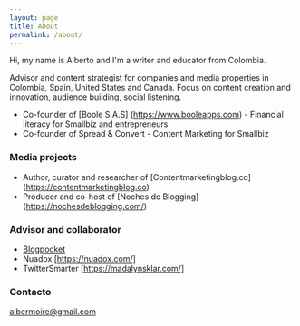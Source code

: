 ```yaml
---
layout: page
title: About
permalink: /about/
---
```


Hi, my name is Alberto and I'm a writer and educator from Colombia.

Advisor and content strategist for companies and media properties in Colombia, Spain, United States and Canada. Focus on content creation and innovation, audience building, social listening.

+ Co-founder of [Boole S.A.S] (https://www.booleapps.com) - Financial literacy for Smallbiz and entrepreneurs
+ Co-founder of Spread & Convert - Content Marketing for Smallbiz

### Media projects

+ Author, curator and researcher of [Contentmarketingblog.co] (https://contentmarketingblog.co)
+ Producer and co-host of [Noches de Blogging] (https://nochesdeblogging.com/)

### Advisor and collaborator

- [Blogpocket](https://www.blogpocket.com/)
- Nuadox [https://nuadox.com/]
- TwitterSmarter [https://madalynsklar.com/]

### Contacto

[albermoire@gmail.com](mailto:albermoire@gmail.com)
